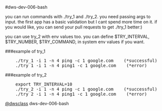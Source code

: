 #dws-dev-006-bash
<p>
you can run commands with ./try_1 and ./try_2. you need passing args to input. the first app has a basic validation but I cant spend more time on it. if you would like, you can send your
pull requests to get ./try_1 better:)
</p>
<p>
you can use try_2 with env values too. you can define $TRY_INTERVAL, 
$TRY_NUMBER, $TRY_COMMAND, in system env values if you want.
</p>


###example of try_1
<pre>
    ./try_1 -i 1 -n 4 ping -c 1 google.com    (*successful)
    ./try_1 -i 1 -n 4 ping1 -c 1 google.com    (*error)
</pre>

###example of try_2
<pre>
    export TRY_INTERVAL=10
    ./try_2 -i 1 -n 4 ping -c 1 google.com    (*successful)
    ./try_2 -i 1 -n 4 ping1 -c 1 google.com    (*error)
</pre>



[@dwsclass](https://github.com/dwsclass) dws-dev-006-bash
